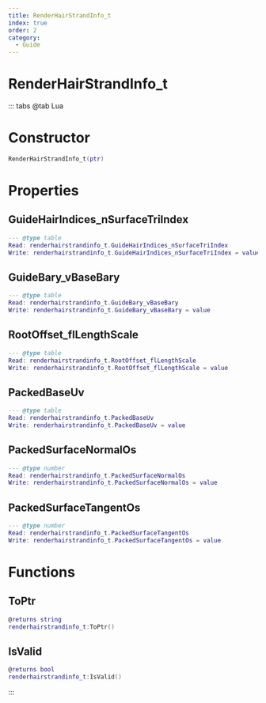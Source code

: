 ```yaml
---
title: RenderHairStrandInfo_t
index: true
order: 2
category:
  - Guide
---
```


# RenderHairStrandInfo_t

::: tabs
@tab Lua
# Constructor
```lua
RenderHairStrandInfo_t(ptr)
```
# Properties
## GuideHairIndices_nSurfaceTriIndex 
```lua
--- @type table
Read: renderhairstrandinfo_t.GuideHairIndices_nSurfaceTriIndex
Write: renderhairstrandinfo_t.GuideHairIndices_nSurfaceTriIndex = value
```
## GuideBary_vBaseBary 
```lua
--- @type table
Read: renderhairstrandinfo_t.GuideBary_vBaseBary
Write: renderhairstrandinfo_t.GuideBary_vBaseBary = value
```
## RootOffset_flLengthScale 
```lua
--- @type table
Read: renderhairstrandinfo_t.RootOffset_flLengthScale
Write: renderhairstrandinfo_t.RootOffset_flLengthScale = value
```
## PackedBaseUv 
```lua
--- @type table
Read: renderhairstrandinfo_t.PackedBaseUv
Write: renderhairstrandinfo_t.PackedBaseUv = value
```
## PackedSurfaceNormalOs 
```lua
--- @type number
Read: renderhairstrandinfo_t.PackedSurfaceNormalOs
Write: renderhairstrandinfo_t.PackedSurfaceNormalOs = value
```
## PackedSurfaceTangentOs 
```lua
--- @type number
Read: renderhairstrandinfo_t.PackedSurfaceTangentOs
Write: renderhairstrandinfo_t.PackedSurfaceTangentOs = value
```
# Functions
## ToPtr
```lua
@returns string
renderhairstrandinfo_t:ToPtr()
```
## IsValid
```lua
@returns bool
renderhairstrandinfo_t:IsValid()
```

:::